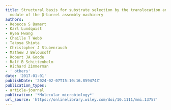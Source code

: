 ```yaml
---
title: Structural basis for substrate selection by the translocation and assembly
  module of the β-barrel assembly machinery
authors:
- Rebecca S Bamert
- Karl Lundquist
- Hyea Hwang
- Chaille T Webb
- Takoya Shiota
- Christopher J Stubenrauch
- Mathew J Belousoff
- Robert JA Goode
- Ralf B Schittenhelm
- Richard Zimmerman
- ' others'
date: '2017-01-01'
publishDate: '2024-02-07T15:10:16.859474Z'
publication_types:
- article-journal
publication: '*Molecular microbiology*'
url_source: 'https://onlinelibrary.wiley.com/doi/10.1111/mmi.13757'
---
```

